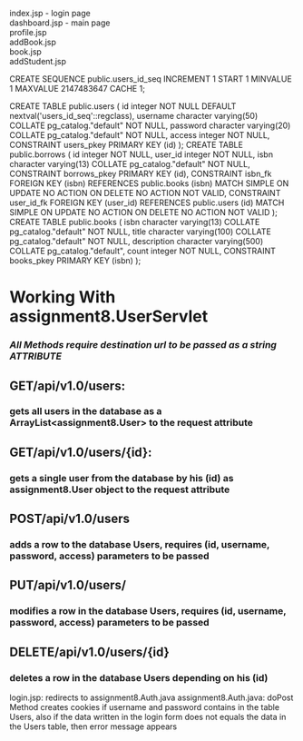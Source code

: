 index.jsp - login page  
dashboard.jsp - main page  
profile.jsp  
addBook.jsp  
book.jsp  
addStudent.jsp  

CREATE SEQUENCE public.users_id_seq
    INCREMENT 1
    START 1
    MINVALUE 1
    MAXVALUE 2147483647
    CACHE 1;

CREATE TABLE public.users
(
    id integer NOT NULL DEFAULT nextval('users_id_seq'::regclass),
    username character varying(50) COLLATE pg_catalog."default" NOT NULL,
    password character varying(20) COLLATE pg_catalog."default" NOT NULL,
    access integer NOT NULL,
    CONSTRAINT users_pkey PRIMARY KEY (id)
);
CREATE TABLE public.borrows
(
    id integer NOT NULL,
    user_id integer NOT NULL,
    isbn character varying(13) COLLATE pg_catalog."default" NOT NULL,
    CONSTRAINT borrows_pkey PRIMARY KEY (id),
    CONSTRAINT isbn_fk FOREIGN KEY (isbn)
        REFERENCES public.books (isbn) MATCH SIMPLE
        ON UPDATE NO ACTION
        ON DELETE NO ACTION
        NOT VALID,
    CONSTRAINT user_id_fk FOREIGN KEY (user_id)
        REFERENCES public.users (id) MATCH SIMPLE
        ON UPDATE NO ACTION
        ON DELETE NO ACTION
        NOT VALID
);
CREATE TABLE public.books
(
    isbn character varying(13) COLLATE pg_catalog."default" NOT NULL,
    title character varying(100) COLLATE pg_catalog."default" NOT NULL,
    description character varying(500) COLLATE pg_catalog."default",
    count integer NOT NULL,
    CONSTRAINT books_pkey PRIMARY KEY (isbn)
);

# Working With assignment8.UserServlet
### *All Methods require destination url to be passed as a string ATTRIBUTE*

## GET/api/v1.0/users:
### gets all users in the database as a ArrayList<assignment8.User> to the request attribute

## GET/api/v1.0/users/{id}:
### gets a single user from the database by his (id) as assignment8.User object to the request attribute

## POST/api/v1.0/users
### adds a row to the database Users, requires (id, username, password, access) parameters to be passed

## PUT/api/v1.0/users/
### modifies a row in the database Users, requires (id, username, password, access) parameters to be passed

## DELETE/api/v1.0/users/{id}
### deletes a row in the database Users depending on his (id)

login.jsp: redirects to assignment8.Auth.java
assignment8.Auth.java: doPost Method creates cookies if username and password contains in the table Users,
also if the data written in the login form does not equals the data in the Users table, then error message appears
 